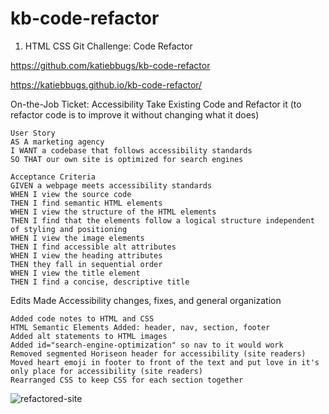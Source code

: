 # kb-code-refactor
1. HTML CSS Git Challenge: Code Refactor

https://github.com/katiebbugs/kb-code-refactor

https://katiebbugs.github.io/kb-code-refactor/

On-the-Job Ticket: Accessibility
Take Existing Code and Refactor it
(to refactor code is to improve it without changing what it does)

    User Story
    AS A marketing agency
    I WANT a codebase that follows accessibility standards
    SO THAT our own site is optimized for search engines

    Acceptance Criteria
    GIVEN a webpage meets accessibility standards
    WHEN I view the source code
    THEN I find semantic HTML elements
    WHEN I view the structure of the HTML elements
    THEN I find that the elements follow a logical structure independent of styling and positioning
    WHEN I view the image elements
    THEN I find accessible alt attributes
    WHEN I view the heading attributes
    THEN they fall in sequential order
    WHEN I view the title element
    THEN I find a concise, descriptive title

Edits Made
Accessibility changes, fixes, and general organization

    Added code notes to HTML and CSS
    HTML Semantic Elements Added: header, nav, section, footer
    Added alt statements to HTML images
    Added id="search-engine-optimization" so nav to it would work
    Removed segmented Horiseon header for accessibility (site readers)
    Moved heart emoji in footer to front of the text and put love in it's only place for accessibility (site readers)
    Rearranged CSS to keep CSS for each section together

![refactored-site](https://user-images.githubusercontent.com/79028196/111111118-5e74e200-8523-11eb-802b-384284cb0eba.png)
